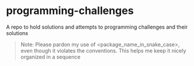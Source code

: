 # programming-challenges

A repo to hold solutions and attempts to programming challenges and their solutions

> Note: Please pardon my use of _<num>_<package_name_in_snake_case>, even though it violates the conventions. This helps me keep it nicely organized in a sequence
